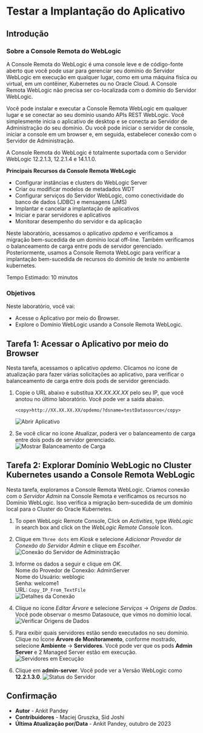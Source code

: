 # Testar a Implantação do Aplicativo

## Introdução

### Sobre a Console Remota do WebLogic

A Console Remota do WebLogic é uma console leve e de código-fonte aberto que você pode usar para gerenciar seu domínio do Servidor WebLogic em execução em qualquer lugar, como em uma máquina física ou virtual, em um contêiner, Kubernetes ou no Oracle Cloud. A Console Remota WebLogic não precisa ser co-localizada com o domínio do Servidor WebLogic.

Você pode instalar e executar a Console Remota WebLogic em qualquer lugar e se conectar ao seu domínio usando APIs REST WebLogic. Você simplesmente inicia o aplicativo de desktop e se conecta ao Servidor de Administração do seu domínio. Ou você pode iniciar o servidor de console, iniciar a console em um browser e, em seguida, estabelecer conexão com o Servidor de Administração.

A Console Remota do WebLogic é totalmente suportada com o Servidor WebLogic 12.2.1.3, 12.2.1.4 e 14.1.1.0.

**Principais Recursos da Console Remota WebLogic**

*   Configurar instâncias e clusters do WebLogic Server
*   Criar ou modificar modelos de metadados WDT
*   Configurar serviços do Servidor WebLogic, como conectividade do banco de dados (JDBC) e mensagens (JMS)
*   Implantar e cancelar a implantação de aplicativos
*   Iniciar e parar servidores e aplicativos
*   Monitorar desempenho do servidor e da aplicação

Neste laboratório, acessamos o aplicativo _opdemo_ e verificamos a migração bem-sucedida de um domínio local off-line. Também verificamos o balanceamento de carga entre pods de servidor gerenciado. Posteriormente, usamos a Console Remota WebLogic para verificar a implantação bem-sucedida de recursos do domínio de teste no ambiente kubernetes.

Tempo Estimado: 10 minutos

### Objetivos

Neste laboratório, você vai:

*   Acesse o Aplicativo por meio do Browser.
*   Explore o Domínio WebLogic usando a Console Remota WebLogic.

## Tarefa 1: Acessar o Aplicativo por meio do Browser

Nesta tarefa, acessamos o aplicativo _opdemo_. Clicamos no ícone de atualização para fazer várias solicitações ao aplicativo, para verificar o balanceamento de carga entre dois pods de servidor gerenciado.

1.  Copie o URL abaixo e substitua _XX.XX.XX.XX_ pelo seu IP, que você anotou no último laboratório. Você pode ver a saída abaixo.
    
        <copy>http://XX.XX.XX.XX/opdemo/?dsname=testDatasource</copy>
        
    
    ![Abrir Aplicativo](images/open-application.png)
    
2.  Se você clicar no ícone Atualizar, poderá ver o balanceamento de carga entre dois pods de servidor gerenciado. ![Mostrar Balanceamento de Carga](images/show-load-balancing.png)
    

## Tarefa 2: Explorar Domínio WebLogic no Cluster Kubernetes usando a Console Remota WebLogic

Nesta tarefa, exploramos a Console Remota WebLogic. Criamos conexão com o _Servidor Admin_ na Console Remota e verificamos os recursos no Domínio WebLogic. Isso verifica a migração bem-sucedida de um domínio local para o Cluster do Oracle Kubernetes.

1.  To open WebLogic Remote Console, Click on _Activities_, type _WebLogic_ in search box and click on the _WebLogic Remote Console_ Icon.
    
2.  Clique em `Three dots` em _Kiosk_ e selecione _Adicionar Provedor de Conexão do Servidor Admin_ e clique em _Escolher_. ![Conexão do Servidor de Administração](images/adminserver-connection.png)
    
3.  Informe os dados a seguir e clique em _OK_.  
    Nome do Provedor de Conexão: AdminServer  
    Nome do Usuário: weblogic  
    Senha: welcome1  
    URL: `Copy_IP_From_TextFile`  
    ![Detalhes da Conexão](images/connection-details.png)
    
4.  Clique no ícone _Editar Árvore_ e selecione _Serviços_ -> _Origens de Dados_. Você pode observar o mesmo Datasouce, que vimos no domínio local. ![Verificar Origens de Dados](images/verify-datasources.png)
    
5.  Para exibir quais servidores estão sendo executados no seu domínio. Clique no Ícone **Árvore de Monitoramento**, conforme mostrado, selecione **Ambiente** -> **Servidores**. Você pode ver que os pods **Admin Server** e 2 Managed Server estão em execução. ![Servidores em Execução](images/running-server-status.png)
    
6.  Clique em **admin-server**. Você pode ver a Versão WebLogic como **12.2.1.3.0**. ![Status do Servidor](images/wls-version.png)
    

## Confirmação

*   **Autor** - Ankit Pandey
*   **Contribuidores** - Maciej Gruszka, Sid Joshi
*   **Última Atualização por/Data** - Ankit Pandey, outubro de 2023
